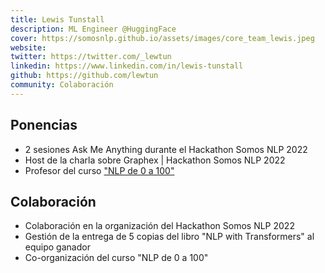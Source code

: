 ```yaml
---
title: Lewis Tunstall
description: ML Engineer @HuggingFace 
cover: https://somosnlp.github.io/assets/images/core_team_lewis.jpeg
website: 
twitter: https://twitter.com/_lewtun
linkedin: https://www.linkedin.com/in/lewis-tunstall
github: https://github.com/lewtun
community: Colaboración
---
```


## Ponencias

- 2 sesiones Ask Me Anything durante el Hackathon Somos NLP 2022
- Host de la charla sobre Graphex | Hackathon Somos NLP 2022
- Profesor del curso ["NLP de 0 a 100"](https://somosnlp.org/nlp-de-cero-a-cien)

## Colaboración

- Colaboración en la organización del Hackathon Somos NLP 2022
- Gestión de la entrega de 5 copias del libro "NLP with Transformers" al equipo ganador
- Co-organización del curso "NLP de 0 a 100"
